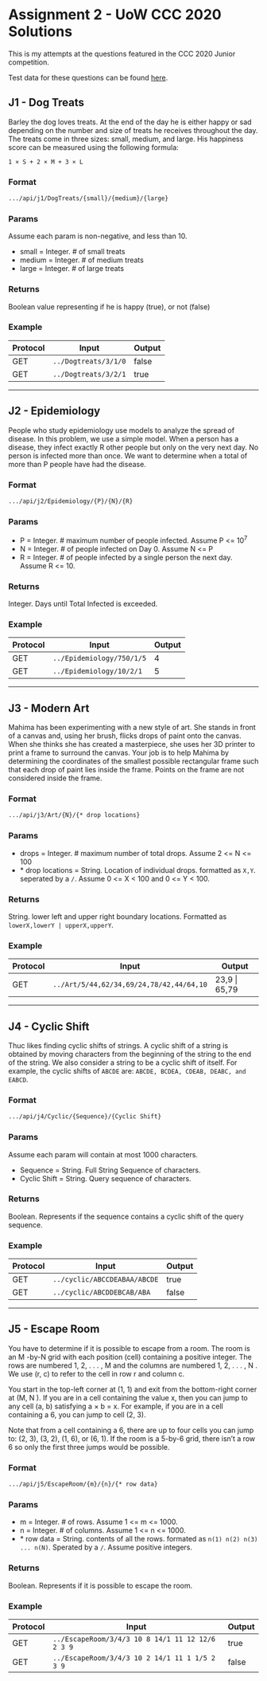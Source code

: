 # Assignment 2 - UoW CCC 2020 Solutions
This is my attempts at the questions featured in the CCC 2020 Junior competition.

Test data for these questions can be found [here]().

## J1 - Dog Treats
Barley the dog loves treats. At the end of the day he is either happy or sad depending on the number and size of treats he receives throughout the day. The treats come in three sizes: small, medium, and large. His happiness score can be measured using the following formula: 

    1 × S + 2 × M + 3 × L
### Format
```bash
.../api/j1/DogTreats/{small}/{medium}/{large}
```

### Params
Assume each param is non-negative, and less than 10.
- small = Integer. # of small treats
- medium = Integer. # of medium treats
- large = Integer. # of large treats

### Returns
Boolean value representing if he is happy (true), or not (false)

### Example
| Protocol | Input | Output |
| --- |---|---|
| GET | `../Dogtreats/3/1/0` | false |
| GET | `../Dogtreats/3/2/1`| true |

---

## J2 - Epidemiology
People who study epidemiology use models to analyze the spread of disease. In this problem, we
use a simple model. When a person has a disease, they infect exactly R other people but only on the very next day. No person is infected more than once. We want to determine when a total of more than P people have
had the disease.
### Format
```bash
.../api/j2/Epidemiology/{P}/{N}/{R}
```
### Params
- P = Integer. # maximum number of people infected. Assume P <= 10<sup>7</sup>
- N = Integer. # of people infected on Day 0. Assume N <= P
- R = Integer. # of people infected by a single person the next day. Assume R <= 10.

### Returns
Integer. Days until Total Infected is exceeded.

### Example
| Protocol | Input | Output |
| --- |---|---|
| GET | `../Epidemiology/750/1/5`| 4 |
| GET | `../Epidemiology/10/2/1` | 5 |

___

## J3 - Modern Art
Mahima has been experimenting with a new style of art. She stands in front of a canvas and, using
her brush, flicks drops of paint onto the canvas. When she thinks she has created a masterpiece,
she uses her 3D printer to print a frame to surround the canvas.
Your job is to help Mahima by determining the coordinates of the smallest possible rectangular
frame such that each drop of paint lies inside the frame. Points on the frame are not considered
inside the frame. 

### Format
```bash
.../api/j3/Art/{N}/{* drop locations}
```

### Params
- drops = Integer. # maximum number of total drops. Assume 2 <= N <= 100
- \* drop locations = String. Location of individual drops. formatted as `X,Y`. seperated by a `/`. Assume
0 <= X < 100 and 0 <= Y < 100.

### Returns
String. lower left and upper right boundary locations. Formatted as `lowerX,lowerY | upperX,upperY`.

### Example
| Protocol | Input | Output |
| --- |---|---|
| GET | `../Art/5/44,62/34,69/24,78/42,44/64,10`| 23,9 \| 65,79 |
___

## J4 - Cyclic Shift

Thuc likes finding cyclic shifts of strings. A cyclic shift of a string is obtained by moving characters
from the beginning of the string to the end of the string. We also consider a string to be a cyclic
shift of itself. For example, the cyclic shifts of `ABCDE` are: `ABCDE, BCDEA, CDEAB, DEABC, and EABCD`.
### Format
```bash
.../api/j4/Cyclic/{Sequence}/{Cyclic Shift}
```

### Params
Assume each param will contain at most 1000 characters.
- Sequence = String. Full String Sequence of characters. 
- Cyclic Shift = String. Query sequence of characters.

### Returns
Boolean. Represents if the sequence contains a cyclic shift of the query sequence.

### Example
| Protocol | Input | Output |
| --- |---|---|
| GET | `../cyclic/ABCCDEABAA/ABCDE` | true |
| GET | `../cyclic/ABCDDEBCAB/ABA` | false |

---

## J5 - Escape Room

You have to determine if it is possible to escape from a room. The room is an M -by-N grid with
each position (cell) containing a positive integer. The rows are numbered 1, 2, . . . , M and the
columns are numbered 1, 2, . . . , N . We use (r, c) to refer to the cell in row r and column c.

You start in the top-left corner at (1, 1) and exit from the bottom-right corner at (M, N ). If you
are in a cell containing the value x, then you can jump to any cell (a, b) satisfying a × b = x. For
example, if you are in a cell containing a 6, you can jump to cell (2, 3).

Note that from a cell containing a 6, there are up to four cells you can jump to: (2, 3), (3, 2), (1, 6),
or (6, 1). If the room is a 5-by-6 grid, there isn’t a row 6 so only the first three jumps would be
possible.

### Format
```bash
.../api/j5/EscapeRoom/{m}/{n}/{* row data}
```

### Params
- m = Integer. # of rows. Assume 1 <= m <= 1000.
- n = Integer. # of columns. Assume 1 <= n <= 1000.
- \* row data = String. contents of all the rows. formated as `n(1) n(2) n(3) ... n(N)`. Sperated by a `/`. Assume positive integers.

### Returns
Boolean. Represents if it is possible to escape the room.

### Example
| Protocol | Input | Output |
| --- |---|---|
| GET | `../EscapeRoom/3/4/3 10 8 14/1 11 12 12/6 2 3 9` | true |
| GET | `../EscapeRoom/3/4/3 10 2 14/1 11 1 1/5 2 3 9` | false |

